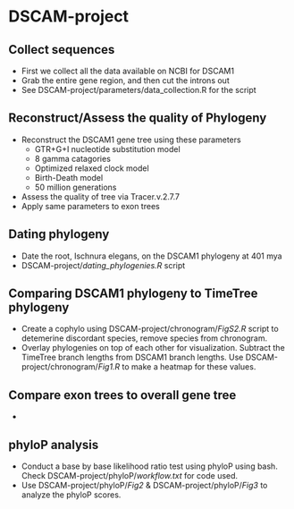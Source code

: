 # DSCAM-project
## Collect sequences
- First we collect all the data available on NCBI for DSCAM1
- Grab the entire gene region, and then cut the introns out
- See DSCAM-project/parameters/data_collection.R for the script
## Reconstruct/Assess the quality of Phylogeny
- Reconstruct the DSCAM1 gene tree using these parameters
    - GTR+G+I nucleotide substitution model
    - 8 gamma catagories
    - Optimized relaxed clock model
    - Birth-Death model
    - 50 million generations
- Assess the quality of tree via Tracer.v.2.7.7
- Apply same parameters to exon trees
## Dating phylogeny
- Date the root, Ischnura elegans, on the DSCAM1 phylogeny at 401 mya
- DSCAM-project/*dating_phylogenies.R* script
## Comparing DSCAM1 phylogeny to TimeTree phylogeny
- Create a cophylo using DSCAM-project/chronogram/*FigS2.R* script to detemerine discordant species, remove species from chronogram.
- Overlay phylogenies on top of each other for visualization. Subtract the TimeTree branch lengths from DSCAM1 branch lengths. Use DSCAM-project/chronogram/*Fig1.R* to make a heatmap for these values.
## Compare exon trees to overall gene tree
- 
## phyloP analysis
- Conduct a base by base likelihood ratio test using phyloP using bash. Check DSCAM-project/phyloP/*workflow.txt* for code used.
- Use DSCAM-project/phyloP/*Fig2* & DSCAM-project/phyloP/*Fig3* to analyze the phyloP scores.
